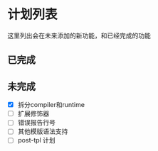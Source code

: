 # 计划列表
这里列出会在未来添加的新功能，和已经完成的功能

## 已完成

## 未完成
- [X] 拆分compiler和runtime
- [ ] 扩展修饰器
- [ ] 错误报告行号
- [ ] 其他模版语法支持
- [ ] post-tpl 计划
